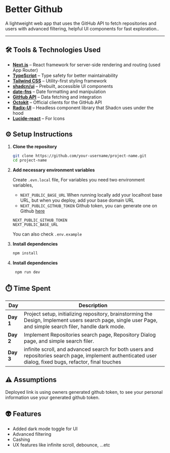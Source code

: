 # Better Github

A lightweight web app that uses the GitHub API to
fetch repositories and users with advanced
filtering, helpful UI components for fast
exploration..

---

## 🛠 Tools & Technologies Used

- [**Next.js**](https://nextjs.org/) – React framework for server-side rendering and routing (used App Router)
- [**TypeScript**](https://www.typescriptlang.org/) – Type safety for better maintainability
- [**Tailwind CSS**](https://tailwindcss.com/) – Utility-first styling framework
- [**shadcn/ui**](https://ui.shadcn.com/) – Prebuilt, accessible UI components
- [**date-fns**](https://date-fns.org/) – Date formatting and manipulation
- [**GitHub API**](https://docs.github.com/en/rest) – Data fetching and integration
- [**Octokit**](https://github.com/octokit) – Official clients for the GitHub API
- [**Radix-UI**](https://www.radix-ui.com/) – Headless component library that Shadcn uses under the hood
- [**Lucide-react**](https://www.radix-ui.com/) – For Icons

## ⚙️ Setup Instructions

1. **Clone the repository**

    ```bash
    git clone https://github.com/your-username/project-name.git
    cd project-name
    ```

2. **Add necessary environment variables**

    Create `.evn.local` file, For variables you need two environment variables,
    - `NEXT_PUBLIC_BASE_URL` When running locally add your localhost base URL, but when you deploy, add your base domain URL
    - `NEXT_PUBLIC_GITHUB_TOKEN` Github token, you can generate one on Github [here](https://github.com/settings/personal-access-tokens)

    ```env
    NEXT_PUBLIC_GITHUB_TOKEN
    NEXT_PUBLIC_BASE_URL
    ```

    You can also check `.env.example`

3. **Install dependencies**
    ```bash
    npm install
    ```
4. **Install dependencies**
    ```bash
     npm run dev
    ```

## ⏱️ Time Spent

| Day       | Description                                                                                                                                                 |
| --------- | ----------------------------------------------------------------------------------------------------------------------------------------------------------- |
| **Day 1** | Project setup, initializing repository, brainstorming the Design, Implement users search page, single user Page, and simple search filer, handle dark mode. |
| **Day 2** | Implement Repositories search page, Repository Dialog page, and simple search filer.                                                                        |
| **Day 3** | infinite scroll, and advanced search for both users and repositories search page, implement authenticated user dialog, fixed bugs, refactor, final touches  |

## ⚠️ Assumptions

Deployed link is using owners generated github token, to see your personal information use your generated github token.

## 👽 Features

- Added dark mode toggle for UI
- Advanced filtering
- Cashing
- UX features like infinite scroll, debounce, ...etc
